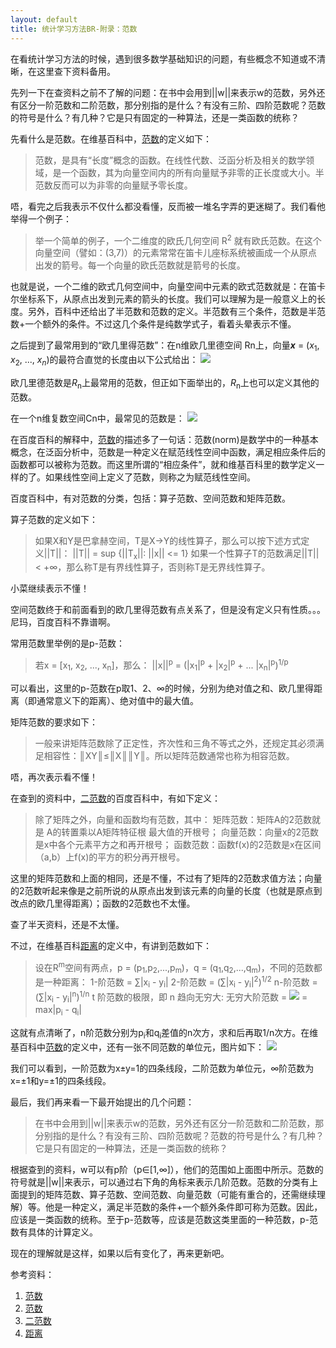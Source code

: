 ```yaml
---
layout: default
title: 统计学习方法BR-附录：范数
---
```

在看统计学习方法的时候，遇到很多数学基础知识的问题，有些概念不知道或不清晰，在这里查下资料备用。

先列一下在查资料之前不了解的问题：在书中会用到||w||来表示w的范数，另外还有区分一阶范数和二阶范数，那分别指的是什么？有没有三阶、四阶范数呢？范数的符号是什么？有几种？它是只有固定的一种算法，还是一类函数的统称？

先看什么是范数。在维基百科中，<a href="http://zh.wikipedia.org/wiki/%E8%8C%83%E6%95%B0">范数</a>的定义如下：

<blockquote>
范数，是具有“长度”概念的函数。在线性代数、泛函分析及相关的数学领域，是一个函数，其为向量空间内的所有向量赋予非零的正长度或大小。半范数反而可以为非零的向量赋予零长度。
</blockquote>

唔，看完之后我表示不仅什么都没看懂，反而被一堆名字弄的更迷糊了。我们看他举得一个例子：

<blockquote>
举一个简单的例子，一个二维度的欧氏几何空间 R<sup>2</sup> 就有欧氏范数。在这个向量空间（譬如：(3,7)）的元素常常在笛卡儿座标系统被画成一个从原点出发的箭号。每一个向量的欧氏范数就是箭号的长度。
</blockquote>

也就是说，一个二维的欧式几何空间中，向量空间中元素的欧式范数就是：在笛卡尔坐标系下，从原点出发到元素的箭头的长度。我们可以理解为是一般意义上的长度。另外，百科中还给出了半范数和范数的定义。半范数有三个条件，范数是半范数+一个额外的条件。不过这几个条件是纯数学式子，看着头晕表示不懂。

之后提到了最常用到的“欧几里得范数”：在n维欧几里德空间 Rn上，向量<i><b>x</b></i> = (<i>x</i><sub>1</sub>, <i>x</i><sub>2</sub>, ..., <i>x</i><sub><i>n</i></sub>)的最符合直觉的长度由以下公式给出：
<img src="http://upload.wikimedia.org/math/4/3/8/438e73e57b98b737a73c58f464372269.png">

欧几里德范数是<i>R</i><sub>n</sub>上最常用的范数，但正如下面举出的，<i>R</i><sub>n</sub>上也可以定义其他的范数。

在一个n维复数空间Cn中，最常见的范数是：
<img src="http://upload.wikimedia.org/math/a/6/1/a611912dad93e6a25d68e5334436dad7.png">

在百度百科的解释中，<a href="http://baike.baidu.com/view/637132.htm">范数</a>的描述多了一句话：范数(norm)是数学中的一种基本概念，在泛函分析中，范数是一种定义在赋范线性空间中函数，满足相应条件后的函数都可以被称为范数。而这里所谓的“相应条件”，就和维基百科里的数学定义一样的了。如果线性空间上定义了范数，则称之为赋范线性空间。

百度百科中，有对范数的分类，包括：算子范数、空间范数和矩阵范数。

算子范数的定义如下：
<blockquote>
如果X和Y是巴拿赫空间，T是X->Y的线性算子，那么可以按下述方式定义||T||：
||T|| = sup {||T<sub>x</sub>||: ||x|| &#60;= 1}
如果一个性算子T的范数满足||T|| &#60; +∞，那么称T是有界线性算子，否则称T是无界线性算子。
</blockquote>

小菜继续表示不懂！

空间范数终于和前面看到的欧几里得范数有点关系了，但是没有定义只有性质。。。尼玛，百度百科不靠谱啊。

常用范数里举例的是p-范数：
<blockquote>
若x = [x<sub>1</sub>, x<sub>2</sub>, ..., x<sub>n</sub>]，那么：
||x||<sup>p</sup> = (|x<sub>1</sub>|<sup>p</sup> + |x<sub>2</sub>|<sup>p</sup> + ... |x<sub>n</sub>|<sup>p</sup>)<sup>1/p</sup>
</blockquote>

可以看出，这里的p-范数在p取1、2、∞的时候，分别为绝对值之和、欧几里得距离（即通常意义下的距离）、绝对值中的最大值。

矩阵范数的要求如下：
<blockquote>
一般来讲矩阵范数除了正定性，齐次性和三角不等式之外，还规定其必须满足相容性：║XY║≤║X║║Y║。所以矩阵范数通常也称为相容范数。
</blockquote>

唔，再次表示看不懂！

在查到的资料中，<a href="http://baike.baidu.com/view/2756747.htm">二范数</a>的百度百科中，有如下定义：

<blockquote>
	除了矩阵之外，向量和函数均有范数，其中：
	矩阵范数：矩阵A的2范数就是 A的转置乘以A矩阵特征根 最大值的开根号；
	向量范数：向量x的2范数是x中各个元素平方之和再开根号；
	函数范数：函数f(x)的2范数是x在区间（a,b）上f(x)的平方的积分再开根号。
</blockquote>

这里的矩阵范数和上面的相同，还是不懂，不过有了矩阵的2范数求值方法；向量的2范数听起来像是之前所说的从原点出发到该元素的向量的长度（也就是原点到改点的欧几里得距离）；函数的2范数也不太懂。

查了半天资料，还是不太懂。

不过，在维基百科<a href="http://zh.wikipedia.org/wiki/%E8%B7%9D%E7%A6%BB">距离</a>的定义中，有讲到范数如下：
<blockquote>
	设在R<sup>m</sup>空间有两点，p = (p<sub>1</sub>,p<sub>2</sub>,...,p<sub>m</sub>)，q = (q<sub>1</sub>,q<sub>2</sub>,...,q<sub>m</sub>)，不同的范数都是一种距离：
	1-阶范数 = ∑|x<sub>i</sub> - y<sub>i</sub>|
	2-阶范数 = (∑|x<sub>i</sub> - y<sub>i</sub>|<sup>2</sup>)<sup>1/2</sup>
	n-阶范数 = (∑|x<sub>i</sub> - y<sub>i</sub>|<sup>n</sup>)<sup>1/n</sup>
	t 阶范数的极限，即 n 趋向无穷大:
	无穷大阶范数 = <img src="http://upload.wikimedia.org/math/e/2/5/e25f07b37eab73aa02db180e81b38f11.png"> = max|p<sub>i</sub> - q<sub>i</sub>|
</blockquote>

这就有点清晰了，n阶范数分别为p<sub>i</sub>和q<sub>i</sub>差值的n次方，求和后再取1/n次方。在维基百科中<a href="http://zh.wikipedia.org/wiki/%E8%8C%83%E6%95%B0">范数</a>的定义中，还有一张不同范数的单位元，图片如下：
<img src="http://upload.wikimedia.org/wikipedia/commons/6/60/Vector_norms.png">

我们可以看到，一阶范数为x±y=1的四条线段，二阶范数为单位元，∞阶范数为x=±1和y=±1的四条线段。

最后，我们再来看一下最开始提出的几个问题：
<blockquote>
在书中会用到||w||来表示w的范数，另外还有区分一阶范数和二阶范数，那分别指的是什么？有没有三阶、四阶范数呢？范数的符号是什么？有几种？它是只有固定的一种算法，还是一类函数的统称？</blockquote>

根据查到的资料，w可以有p阶（p∈[1,∞]），他们的范围如上面图中所示。范数的符号就是||w||来表示，可以通过右下角的角标来表示几阶范数。范数的分类有上面提到的矩阵范数、算子范数、空间范数、向量范数（可能有重合的，还需继续理解）等。他是一种定义，满足半范数的条件+一个额外条件即可称为范数。因此，应该是一类函数的统称。至于p-范数等，应该是范数这类里面的一种范数，p-范数有具体的计算定义。

现在的理解就是这样，如果以后有变化了，再来更新吧。


参考资料：
<ol>
<li><a href="http://zh.wikipedia.org/wiki/%E8%8C%83%E6%95%B0">范数</a></li>
<li><a href="http://baike.baidu.com/view/637132.htm">范数</a></li>
<li><a href="http://baike.baidu.com/view/2756747.htm">二范数</a></li>
<li><a href="http://zh.wikipedia.org/wiki/%E8%B7%9D%E7%A6%BB">距离</a></li>
</ol>
